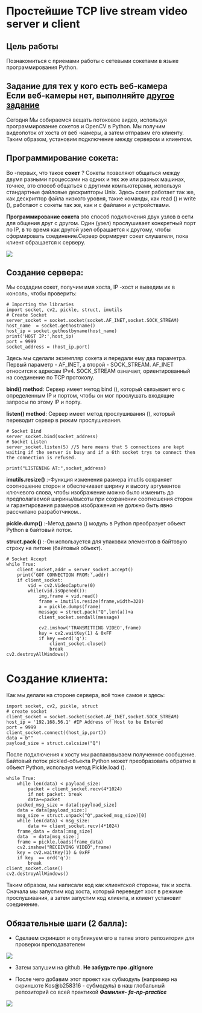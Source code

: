 <!----- Conversion time: 1.019 seconds.


Using this Markdown file:

1. Cut and paste this output into your source file.
2. See the notes and action items below regarding this conversion run.
3. Check the rendered output (headings, lists, code blocks, tables) for proper
   formatting and use a linkchecker before you publish this page.

Conversion notes:

* Docs to Markdown version 1.0β17
* Wed Sep 18 2019 01:22:59 GMT-0700 (PDT)
* Source doc: https://docs.google.com/open?id=13Bwj-zrzPHWxDyeuZUzSwTNSqtZj9FI-spwD9tnhUTA
----->


# Простейшие TCP live stream video server и client

## Цель работы

Познакомиться с приемами работы с сетевыми сокетами в языке программирования Python.

## Заданиe для тех у кого есть веб-камера </br> **Если веб-камеры нет, выполняйте [другое задание](README-fileserver.md)**



Сегодня Мы собираемся вещать потоковое видео, используя программирование сокетов и OpenCV в Python. Мы получим видеопоток от хоста от веб -камеры, а затем отправим его клиенту. Таким образом, установим подключение между сервером и клиентом.

Программирование сокета:
-------------------

Во -первых, что такое **сокет** ? Сокеты позволяют общаться между двумя разными процессами на одних и тех же или разных машинах, точнее, это способ общаться с другими компьютерами, используя стандартные файловые дескрипторы Unix. Здесь сокет работает так же, как дескриптор файла низкого уровня,  такие команды, как read () и write (), работают с сокеты так же, как и с файлами и устройствами.

**Программирование сокета** это способ подключения двух узлов в сети для общения друг с другом. Один (узел) прослушивает конкретный порт по IP, в то время как другой узел обращается к другому, чтобы сформировать соединение.Сервер формирует сокет слушателя, пока клиент обращается к серверу.

![](np10-9.png)

Создание сервера:
-----------------------------

Мы создадим сокет, получим имя хоста, IP -хост и выведим их в консоль, чтобы проверить:

    # Importing the libraries
    import socket, cv2, pickle, struct, imutils
    # Create Socket
    server_socket = socket.socket(socket.AF_INET,socket.SOCK_STREAM)
    host_name  = socket.gethostname()
    host_ip = socket.gethostbyname(host_name)
    print('HOST IP:',host_ip)
    port = 9999
    socket_address = (host_ip,port)
    

Здесь мы сделали экземпляр сокета и передали ему два параметра. Первый параметр - AF\_INET, а второй - SOCK\_STREAM. AF\_INET относится к адресам IPv4. SOCK\_STREAM означает, ориентированный на соединение по TCP протоколу.

**bind() method**: Сервер имеет метод bind (), который связывает его с определенным IP и портом, чтобы он мог прослушать входящие запросы по этому IP и порту.

**listen() method**: Сервер имеет метод прослушивания (), который переводит сервер в режим прослушивания.

    # Socket Bind
    server_socket.bind(socket_address)
    # Socket Listen
    server_socket.listen(5) //5 here means that 5 connections are kept waiting if the server is busy and if a 6th socket trys to connect then the connection is refused.
    
    print("LISTENING AT:",socket_address)
    

**imutils.resize()** :-Функция изменения размера imutils сохраняет соотношение сторон и обеспечивает ширину и высоту аргументов ключевого слова, чтобы изображение можно было изменить до предполагаемой ширины/высоты при сохранении соотношения сторон и гарантирования размеров изображения не должно быть явно рассчитано разработчиком..

**pickle.dump()** :-Метод дампа () модуль в Python преобразует объект Python в байтовый поток.

**struct.pack ()** :-Он используется для упаковки элементов в байтовую строку на питоне (байтовый объект).

    # Socket Accept
    while True:
        client_socket,addr = server_socket.accept()
        print('GOT CONNECTION FROM:',addr)
        if client_socket:
            vid = cv2.VideoCapture(0)
            while(vid.isOpened()):
                img,frame = vid.read()
                frame = imutils.resize(frame,width=320)
                a = pickle.dumps(frame)
                message = struct.pack("Q",len(a))+a
                client_socket.sendall(message)
    
                cv2.imshow('TRANSMITTING VIDEO',frame)
                key = cv2.waitKey(1) & 0xFF
                if key ==ord('q'):
                    client_socket.close()
                    break
    cv2.destroyAllWindows()
    

# Создание клиента:

Как мы делали на стороне сервера, всё тоже самое и здесь:

    import socket, cv2, pickle, struct
    # create socket
    client_socket = socket.socket(socket.AF_INET,socket.SOCK_STREAM)
    host_ip = '192.168.56.1' #IP Address of Host to be Entered 
    port = 9999
    client_socket.connect((host_ip,port))
    data = b""
    payload_size = struct.calcsize("Q")
    

После подключения к хосту мы распаковываем полученное сообщение. Байтовый поток pickled-объекта Python может преобразовать обратно в объект Python, используя метод Pickle.load ().

    while True:
        while len(data) < payload_size:
            packet = client_socket.recv(4*1024) 
            if not packet: break
            data+=packet
        packed_msg_size = data[:payload_size]
        data = data[payload_size:]
        msg_size = struct.unpack("Q",packed_msg_size)[0]
        while len(data) < msg_size:
            data += client_socket.recv(4*1024)
        frame_data = data[:msg_size]
        data  = data[msg_size:]
        frame = pickle.loads(frame_data)
        cv2.imshow("RECEIVING VIDEO",frame)
        key = cv2.waitKey(1) & 0xFF
        if key  == ord('q'):
            break
    client_socket.close()
    cv2.destroyAllWindows()
    

Таким образом, мы написали код как клиентской стороны, так и хоста. Сначала мы запустим  код хоста, который переведет хост в режиме прослушивания, а затем запустим код клиента, и клиент установит соединение.

## Обязательные шаги (2 балла):
-  Сделаем скриншот и опубликуем его в папке этого репозитория для проверки преподавателем

 ![](2024-02-16215824.png)

- Затем запушим на github. **Не забудьте про .gitignore**

- После чего добавим этот проект как субмодуль (например на скриншоте Kos@b258316 - субмодуль) в наш глобальный репозиторий со всей практикой  ***Фамилия- fa-np-practice*** 

 ![](2024-03-07_10-46-01.png)